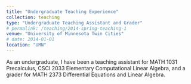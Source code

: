 ```yaml
---
title: "Undergraduate Teaching Experience"
collection: teaching
type: "Undergraduate Teaching Assistant and Grader"
# permalink: /teaching/2014-spring-teaching-1
venue: "University of Minnesota Twin Cities"
# date: 2014-01-01
location: "UMN"
---
```


As an undergraduate, I have been a teaching assistant for MATH 1031 Precalculus, CSCI 2033 Elementary Computational Linear Algebra, and a grader for MATH 2373 Differential Equations and Linear Algebra. 
